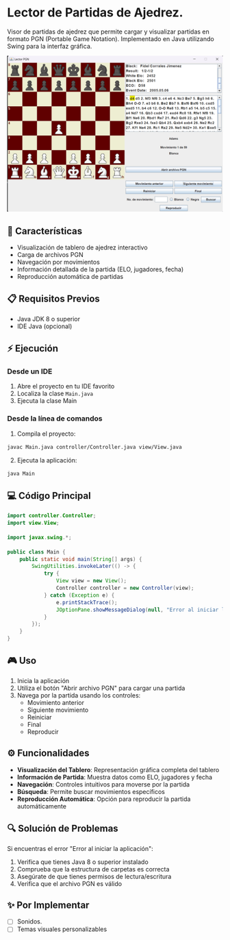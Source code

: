 # Lector de Partidas de Ajedrez.

Visor de partidas de ajedrez que permite cargar y visualizar partidas en formato PGN (Portable Game Notation). Implementado en Java utilizando Swing para la interfaz gráfica.

![Vista de la aplicación](app.png)

## 🚀 Características

- Visualización de tablero de ajedrez interactivo
- Carga de archivos PGN
- Navegación por movimientos
- Información detallada de la partida (ELO, jugadores, fecha)
- Reproducción automática de partidas

## 📋 Requisitos Previos

- Java JDK 8 o superior
- IDE Java (opcional)

## ⚡ Ejecución

### Desde un IDE

1. Abre el proyecto en tu IDE favorito
2. Localiza la clase `Main.java`
3. Ejecuta la clase Main

### Desde la línea de comandos

1. Compila el proyecto:
```bash
javac Main.java controller/Controller.java view/View.java
```

2. Ejecuta la aplicación:
```bash
java Main
```

## 💻 Código Principal

```java
import controller.Controller;
import view.View;

import javax.swing.*;

public class Main {
    public static void main(String[] args) {
        SwingUtilities.invokeLater(() -> {
            try {
                View view = new View();
                Controller controller = new Controller(view);
            } catch (Exception e) {
                e.printStackTrace();
                JOptionPane.showMessageDialog(null, "Error al iniciar la aplicación: " + e.getMessage());
            }
        });
    }
}
```

## 🎮 Uso

1. Inicia la aplicación
2. Utiliza el botón "Abrir archivo PGN" para cargar una partida
3. Navega por la partida usando los controles:
   - Movimiento anterior
   - Siguiente movimiento
   - Reiniciar
   - Final
   - Reproducir

## ⚙️ Funcionalidades

- **Visualización del Tablero**: Representación gráfica completa del tablero
- **Información de Partida**: Muestra datos como ELO, jugadores y fecha
- **Navegación**: Controles intuitivos para moverse por la partida
- **Búsqueda**: Permite buscar movimientos específicos
- **Reproducción Automática**: Opción para reproducir la partida automáticamente

## 🔍 Solución de Problemas

Si encuentras el error "Error al iniciar la aplicación":

1. Verifica que tienes Java 8 o superior instalado
2. Comprueba que la estructura de carpetas es correcta
3. Asegúrate de que tienes permisos de lectura/escritura
4. Verifica que el archivo PGN es válido

## ✨ Por Implementar

- [ ] Sonidos.
- [ ] Temas visuales personalizables
